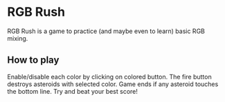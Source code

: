 # RGB Rush
RGB Rush is a game to practice (and maybe even to learn) basic RGB mixing.
## How to play
Enable/disable each color by clicking on colored button. The fire button destroys asteroids with selected color. Game ends if any asteroid touches the bottom line. Try and beat your best score!
